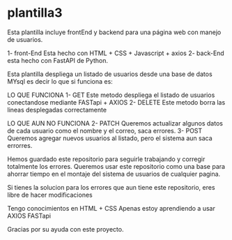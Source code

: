 ﻿# plantilla3

 Esta plantilla incluye frontEnd y backend para una página web con manejo de usuarios.

 1- front-End Esta hecho con HTML + CSS + Javascript + axios
 2- back-End esta hecho con FastAPI de Python.

 Esta plantilla despliega un listado de usuarios desde una base de datos MYsql es decir lo que si funciona es:

LO QUE FUNCIONA
 1- GET Este metodo despliega el listado de usuarios conectandose mediante FASTapi + AXIOS
 2- DELETE Este metodo borra las lineas desplegadas correctamente

 LO QUE AUN NO FUNCIONA
 2- PATCH Queremos actualizar algunos datos de cada usuario como el nombre y el correo, saca errores.
 3- POST  Queremos agregar nuevos usuarios al listado, pero el sistema aun saca errorres.

Hemos guardado este repositorio para seguirle trabajando y corregir totalmente los errores.
Queremos usar este repositorio como una base para ahorrar tiempo en el montaje del sistema de usuarios de cualquier pagina.

Si tienes la solucion para los errores que aun tiene este repositorio, eres libre de hacer modificaciones

Tengo conocimientos en HTML + CSS 
Apenas estoy aprendiendo a usar AXIOS FASTapi

Gracias por su ayuda con este proyecto.


